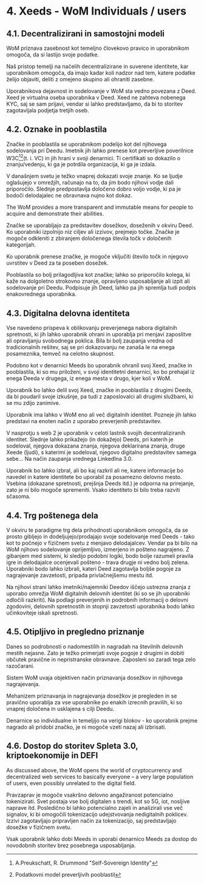 # 4. Xeeds - WoM Individuals / users

## 4.1. Decentralizirani in samostojni modeli

WoM priznava zasebnost kot temeljno človekovo pravico in uporabnikom omogoča, da si lastijo svoje podatke.

Naš pristop temelji na načelih decentralizirane in suverene identitete, kar uporabnikom omogoča, da imajo kadar koli nadzor nad tem, katere podatke želijo objaviti, deliti z omejeno skupino ali ohraniti zasebne.

Uporabnikova dejavnost in sodelovanje v WoM sta vedno povezana z Deed. Xeed je virtualna oseba uporabnika v Deed. Xeed ne zahteva nobenega KYC, saj se sam prijavi, vendar si lahko predstavljamo, da bi to storitev zagotavljala podjetja tretjih oseb.

## 4.2. Oznake in pooblastila

Značke in pooblastila se uporabnikom podelijo kot del njihovega sodelovanja pri Deedu. Imetnik jih lahko prenese kot preverljive poverilnice W3C[^7][^8](t. i. VC) in jih hrani v svoji denarnici. Ti certifikati so dokazilo o znanju/vedenju, ki ga je potrdila organizacija, ki ga je izdala.

V današnjem svetu je težko vnaprej dokazati svoje znanje. Ko se ljudje oglašujejo v omrežjih, računajo na to, da jim bodo njihovi vodje dali priporočilo. Slednje predpostavlja določeno dobro voljo vodje, ki pa je bodoči delodajalec ne obravnava nujno kot dokaz.

The WoM provides a more transparent and immutable means for people to acquire and demonstrate their abilities.

Značke se uporabljajo za predstavitev dosežkov, doseženih v okviru Deed. Ko uporabniki izpolnijo niz ciljev ali izzivov, prejmejo točke. Značke je mogoče odkleniti z zbiranjem določenega števila točk v določenih kategorijah.

Ko uporabnik prenese značke, je mogoče vključiti število točk in njegovo uvrstitev v Deed za ta poseben dosežek.

Pooblastila so bolj prilagodljiva kot značke; lahko so priporočilo kolega, ki kaže na dolgoletno strokovno znanje, opravljeno usposabljanje ali izpit ali sodelovanje pri Deedu. Podpisuje jih Deed, lahko pa jih spremlja tudi podpis enakovrednega uporabnika.

## 4.3. Digitalna delovna identiteta

Vse navedeno prispeva k oblikovanju preverjenega nabora digitalnih spretnosti, ki jih lahko uporabnik ohrani in uporablja pri menjavi zaposlitve ali opravljanju svobodnega poklica. Bila bi bolj zaupanja vredna od tradicionalnih rešitev, saj se pri dokazovanju ne zanaša le na enega posameznika, temveč na celotno skupnost.

Podobno kot v denarnici Meeds bo uporabnik ohranil svoj Xeed, značke in pooblastila, ki so mu priloženi, v svoji identitetni denarnici, ko bo prehajal iz enega Deeda v drugega, iz enega mesta v drugo, kjer koli v WoM.

Uporabnik bo lahko delil svoj Xeed, značke in pooblastila z drugimi Deeds, da bi poudaril svoje izkušnje, pa tudi z zaposlovalci ali drugimi službami, ki se mu zdijo zanimive.

Uporabnik ima lahko v WoM eno ali več digitalnih identitet. Pozneje jih lahko predstavi na enoten način z uporabo preverjenih predstavitev.

V nasprotju s web 2 je uporabnik v celoti lastnik svojih decentraliziranih identitet. Slednje lahko prikažejo (in dokažejo) Deeds, pri katerih je sodeloval, njegova dokazana znanja, njegova deklarirana znanja, druge Xeede (ljudi), s katerimi je sodeloval, njegovo digitalno predstavitev samega sebe... Na način zaupanja vrednega LinkedIna 3.0.

Uporabnik bo lahko izbral, ali bo kaj razkril ali ne, katere informacije bo navedel in katere identitete bo uporabil za posamezno delovno mesto. Vsebina (dokazane spretnosti, prejšnja Deeds itd.) je odporna na prirejanje, zato je ni bilo mogoče spremeniti. Vsako identiteto bi bilo treba razviti sčasoma.

## 4.4. Trg poštenega dela

V okviru te paradigme trg dela prihodnosti uporabnikom omogoča, da se prosto gibljejo in dodeljujejo/prodajajo svoje sodelovanje med Deeds - tako kot to počnejo v fizičnem svetu z menjavo delodajalcev. Vendar pa bi bilo na WoM njihovo sodelovanje oprijemljivo, izmerjeno in pošteno nagrajeno. Z gibanjem med sistemi, ki sledijo podobni logiki, bodo bolje razumeli pravila igre in delodajalce ocenjevali pošteno - trava drugje ni vedno bolj zelena. Uporabniki bodo lahko izbrali, kateri Deed zagotavlja boljše pogoje za nagrajevanje zavzetosti, pripada privlačnejšemu mestu itd.

Na njihovi strani lahko imetniki/najemniki Deedov iščejo ustrezna znanja z uporabo omrežja WoM digitalnih delovnih identitet (ki so se jih uporabniki odločili razkriti). Na podlagi preverjenih in podrobnih informacij o delovni zgodovini, delovnih spretnostih in stopnji zavzetosti uporabnika bodo lahko učinkoviteje iskali spretnosti.

## 4.5. Otipljivo in pregledno priznanje

Danes so podrobnosti o nadomestilih in nagradah na številnih delovnih mestih nejasne. Zato je težko primerjati svoje pogoje z drugimi in dobiti občutek pravične in nepristranske obravnave. Zaposleni so zaradi tega zelo razočarani.

Sistem WoM uvaja objektiven način priznavanja dosežkov in njihovega nagrajevanja.

Mehanizem priznavanja in nagrajevanja dosežkov je pregleden in se pravično uporablja za vse uporabnike po enakih izrecnih pravilih, ki so vnaprej določena in usklajena s cilji Deedu.

Denarnice so individualne in temeljijo na verigi blokov - ko uporabnik prejme nagrado ali pridobi značko, je ni mogoče vzeti nazaj ali izbrisati.

## 4.6. Dostop do storitev Spleta 3.0, kriptoekonomije in DEFI

As discussed above, the WoM opens the world of cryptocurrency and decentralized web services to basically everyone – a very large population of users, even possibly unrelated to the digital field.

Pravzaprav je mogoče vsakršno delovno angažiranost potencialno tokenizirati. Svet postaja vse bolj digitalen s trendi, kot so 5G, iot, nosljive naprave itd. Posledično bi lahko potencialno zajeli in analizirali vse več signalov, ki bi omogočili tokenizacijo udejstvovanja nedigitalnih poklicev. Izzivi zagotavljajo pripravljen način za tokenizacijo, saj predstavljajo dosežke v fizičnem svetu.

Vsak uporabnik lahko dobi Meeds in uporabi denarnico Meeds za dostop do novodobnih storitev brez posebnega usposabljanja.

[^7]: A.Preukschatt, R. Drummond "Self-Sovereign Identity"
[^8]: Podatkovni model preverljivih pooblastil
